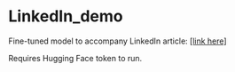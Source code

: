 # LinkedIn_demo
Fine-tuned model to accompany LinkedIn article:
[[link here]](https://www.linkedin.com/article/7356949031136153602/)

Requires Hugging Face token to run.
